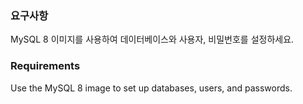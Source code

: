 ### 요구사항 
MySQL 8 이미지를 사용하여 데이터베이스와 사용자, 비밀번호를 설정하세요.

### Requirements
Use the MySQL 8 image to set up databases, users, and passwords.

